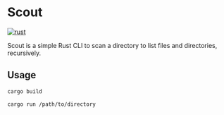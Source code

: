 # Scout

[![rust][rust-version-src]][rust-version-href]

Scout is a simple Rust CLI to scan a directory to list files and directories, recursively.

## Usage

```bash
cargo build
```

```bash
cargo run /path/to/directory
```

[rust-version-src]: https://img.shields.io/badge/Rust-v1.77.2-000000?colorA=18181B&logo=Rust&logoColor=ffffff
[rust-version-href]: https://www.rust-lang.org/
